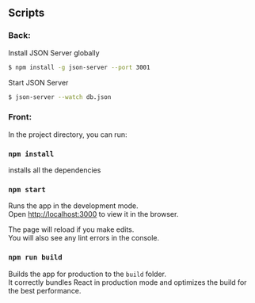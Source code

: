 ## Scripts

### Back:

Install JSON Server globally

```bash
$ npm install -g json-server --port 3001
```

Start JSON Server

```bash
$ json-server --watch db.json
```

### Front:

In the project directory, you can run:

### `npm install`

installs all the dependencies

### `npm start`

Runs the app in the development mode.<br>
Open [http://localhost:3000](http://localhost:3000) to view it in the browser.

The page will reload if you make edits.<br>
You will also see any lint errors in the console.

### `npm run build`

Builds the app for production to the `build` folder.<br>
It correctly bundles React in production mode and optimizes the build for the best performance.
